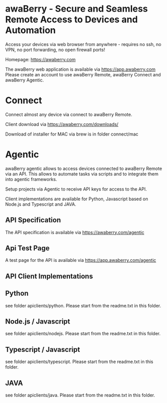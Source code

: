 awaBerry - Secure and Seamless Remote Access to Devices and Automation
=================================

Access your devices via web browser from anywhere - requires no ssh, no VPN, no port forwarding, no open firewall ports!

Homepage: https://awaberry.com

The awaBerry web application is available via https://app.awaberry.com
Please create an account to use awaBerry Remote, awaBerry Connect and awaBerry Agentic.

Connect
========

Connect almost any device via connect to awaBerry Remote.

Client download via https://awaberry.com/downloads/

Download of installer for MAC via brew is in folder connect/mac


Agentic
========

awaBerry agentic allows to access devices connected to awaBerry Remote via an API.
This allows to automate tasks via scripts and to integrate them into agentic frameworks.

Setup projects via Agentic to receive API keys for access to the API.

Client implementations are available for Python, Javascript based on Node.js and Typescript and JAVA.

API Specification
-----------------
The API specification is available via https://awaberry.com/agentic

Api Test Page
----------------
A test page for the API is available via https://app.awaberry.com/agentic


API Client Implementations
----------------

Python
----
see folder apiclients/python.
Please start from the readme.txt in this folder.

Node.js / Javascript
----
see folder apiclients/nodejs.
Please start from the readme.txt in this folder.

Typescript / Javascript
----
see folder apiclients/typescript.
Please start from the readme.txt in this folder.

JAVA
----
see folder apiclients/java.
Please start from the readme.txt in this folder.